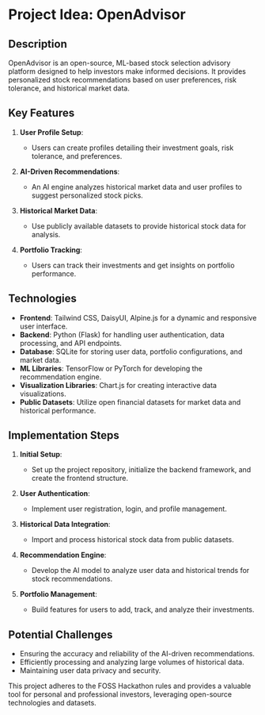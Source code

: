# Project Idea: OpenAdvisor

## Description
OpenAdvisor is an open-source, ML-based stock selection advisory platform designed to help investors make informed decisions. It provides personalized stock recommendations based on user preferences, risk tolerance, and historical market data.

## Key Features
1. **User Profile Setup**:
   - Users can create profiles detailing their investment goals, risk tolerance, and preferences.
   
2. **AI-Driven Recommendations**:
   - An AI engine analyzes historical market data and user profiles to suggest personalized stock picks.
   
3. **Historical Market Data**:
   - Use publicly available datasets to provide historical stock data for analysis.
   
4. **Portfolio Tracking**:
   - Users can track their investments and get insights on portfolio performance.

## Technologies
- **Frontend**: Tailwind CSS, DaisyUI, Alpine.js for a dynamic and responsive user interface.
- **Backend**: Python (Flask) for handling user authentication, data processing, and API endpoints.
- **Database**: SQLite for storing user data, portfolio configurations, and market data.
- **ML Libraries**: TensorFlow or PyTorch for developing the recommendation engine.
- **Visualization Libraries**: Chart.js for creating interactive data visualizations.
- **Public Datasets**: Utilize open financial datasets for market data and historical performance.

## Implementation Steps
1. **Initial Setup**:
   - Set up the project repository, initialize the backend framework, and create the frontend structure.
   
2. **User Authentication**:
   - Implement user registration, login, and profile management.
   
3. **Historical Data Integration**:
   - Import and process historical stock data from public datasets.
   
4. **Recommendation Engine**:
   - Develop the AI model to analyze user data and historical trends for stock recommendations.
   
5. **Portfolio Management**:
   - Build features for users to add, track, and analyze their investments.

## Potential Challenges
- Ensuring the accuracy and reliability of the AI-driven recommendations.
- Efficiently processing and analyzing large volumes of historical data.
- Maintaining user data privacy and security.


This project adheres to the FOSS Hackathon rules and provides a valuable tool for personal and professional investors, leveraging open-source technologies and datasets.
